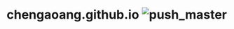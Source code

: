 # chengaoang.github.io ![push_master](https://github.com/chengaoang/chengaoang.github.io/workflows/push_master/badge.svg?branch=blog)
